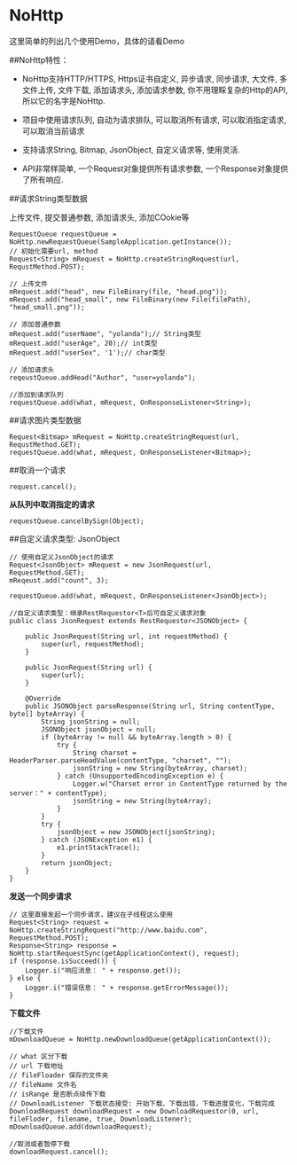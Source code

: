 # NoHttp

这里简单的列出几个使用Demo，具体的请看Demo

##NoHttp特性：

* NoHttp支持HTTP/HTTPS, Https证书自定义, 异步请求, 同步请求, 大文件, 多文件上传, 文件下载, 添加请求头, 添加请求参数, 你不用理睬复杂的Http的API, 所以它的名字是NoHttp.

* 项目中使用请求队列, 自动为请求排队, 可以取消所有请求, 可以取消指定请求, 可以取消当前请求

* 支持请求String, Bitmap, JsonObject, 自定义请求等, 使用灵活.

* API非常样简单, 一个Request对象提供所有请求参数, 一个Response对象提供了所有响应.

##请求String类型数据

上传文件, 提交普通参数, 添加请求头, 添加COokie等

```
RequestQueue requestQueue = NoHttp.newRequestQueue(SampleApplication.getInstance());
// 初始化需要url, method
Request<String> mRequest = NoHttp.createStringRequest(url, RequstMethod.POST);

// 上传文件
mRequest.add("head", new FileBinary(file, "head.png"));
mRequest.add("head_small", new FileBinary(new File(filePath), "head_small.png"));
	
// 添加普通参数
mRequest.add("userName", "yolanda");// String类型
mRequest.add("userAge", 20);// int类型
mRequest.add("userSex", '1');// char类型
	
// 添加请求头
reqeustQueue.addHead("Author", "user=yolanda");

//添加到请求队列
requestQueue.add(what, mRequest, OnResponseListener<String>);
```

##请求图片类型数据
```	
Request<Bitmap> mRequest = NoHttp.createStringRequest(url, RequstMethod.GET);
requestQueue.add(what, mRequest, OnResponseListener<Bitmap>);
```

##取消一个请求
```
request.cancel();	
```

**从队列中取消指定的请求**

```
requestQueue.cancelBySign(Object);
```

##自定义请求类型: JsonObject
```
// 使用自定义JsonObject的请求
Request<JsonObject> mRequest = new JsonRequest(url, RequestMethod.GET);
mReqeust.add("count", 3);
	
requestQueue.add(what, mRequest, OnResponseListener<JsonObject>);
	
//自定义请求类型：继承RestRequestor<T>后可自定义请求对象
public class JsonRequest extends RestRequestor<JSONObject> {

	public JsonRequest(String url, int requestMethod) {
		super(url, requestMethod);
	}

	public JsonRequest(String url) {
		super(url);
	}

	@Override
	public JSONObject parseResponse(String url, String contentType, byte[] byteArray) {
		String jsonString = null;
		JSONObject jsonObject = null;
		if (byteArray != null && byteArray.length > 0) {
			try {
				String charset = HeaderParser.parseHeadValue(contentType, "charset", "");
				jsonString = new String(byteArray, charset);
			} catch (UnsupportedEncodingException e) {
				Logger.w("Charset error in ContentType returned by the server：" + contentType);
				jsonString = new String(byteArray);
			}
		}
		try {
			jsonObject = new JSONObject(jsonString);
		} catch (JSONException e1) {
			e1.printStackTrace();
		}
		return jsonObject;
	}
}
```

**发送一个同步请求**
```
// 这里直接发起一个同步请求，建议在子线程这么使用
Request<String> request = NoHttp.createStringRequest("http://www.baidu.com", RequestMethod.POST);
Response<String> response = NoHttp.startRequestSync(getApplicationContext(), request);
if (response.isSucceed()) {
	Logger.i("响应消息： " + response.get());
} else {
	Logger.i("错误信息： " + response.getErrorMessage());
}
```

**下载文件**
```
//下载文件
mDownloadQueue = NoHttp.newDownloadQueue(getApplicationContext());

// what 区分下载
// url 下载地址
// fileFloader 保存的文件夹
// fileName 文件名
// isRange 是否断点续传下载
// DownloadListener 下载状态接受: 开始下载、下载出错，下载进度变化，下载完成
DownloadRequest downloadRequest = new DownloadRequestor(0, url, fileFloder, filename, true, DownloadListener);
mDownloadQueue.add(downloadRequest);

//取消或者暂停下载
downloadRequest.cancel();
```

